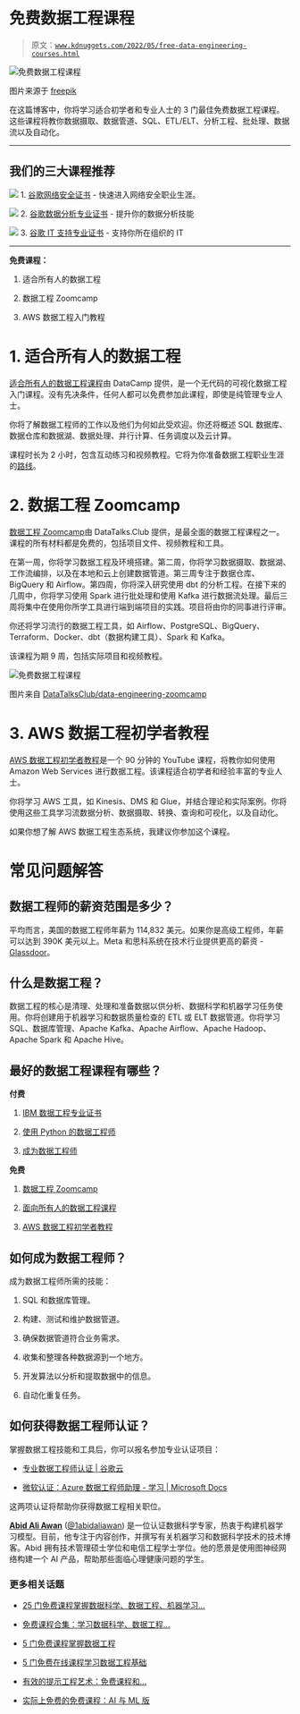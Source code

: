 # 免费数据工程课程

> 原文：[`www.kdnuggets.com/2022/05/free-data-engineering-courses.html`](https://www.kdnuggets.com/2022/05/free-data-engineering-courses.html)

![免费数据工程课程](img/018b92cb716878c866cb21195fd7fd90.png)

图片来源于 [freepik](https://www.freepik.com/vectors/technical-service)

在这篇博客中，你将学习适合初学者和专业人士的 3 门最佳免费数据工程课程。这些课程将教你数据摄取、数据管道、SQL、ETL/ELT、分析工程、批处理、数据流以及自动化。

* * *

## 我们的三大课程推荐

![](img/0244c01ba9267c002ef39d4907e0b8fb.png) 1\. [谷歌网络安全证书](https://www.kdnuggets.com/google-cybersecurity) - 快速进入网络安全职业生涯。

![](img/e225c49c3c91745821c8c0368bf04711.png) 2\. [谷歌数据分析专业证书](https://www.kdnuggets.com/google-data-analytics) - 提升你的数据分析技能

![](img/0244c01ba9267c002ef39d4907e0b8fb.png) 3\. [谷歌 IT 支持专业证书](https://www.kdnuggets.com/google-itsupport) - 支持你所在组织的 IT

* * *

**免费课程：**

1.  适合所有人的数据工程

1.  数据工程 Zoomcamp

1.  AWS 数据工程入门教程

# 1\. 适合所有人的数据工程

[适合所有人的数据工程课程](https://www.datacamp.com/courses/data-engineering-for-everyone)由 DataCamp 提供，是一个无代码的可视化数据工程入门课程。没有先决条件，任何人都可以免费参加此课程，即使是纯管理专业人士。

你将了解数据工程师的工作以及他们为何如此受欢迎。你还将概述 SQL 数据库、数据仓库和数据湖、数据处理、并行计算、任务调度以及云计算。

课程时长为 2 小时，包含互动练习和视频教程。它将为你准备数据工程职业生涯的[路线](https://www.datacamp.com/tracks/data-engineer-with-python)。

# 2\. 数据工程 Zoomcamp

[数据工程 Zoomcamp](https://github.com/DataTalksClub/data-engineering-zoomcamp)由 DataTalks.Club 提供，是最全面的数据工程课程之一。课程的所有材料都是免费的，包括项目文件、视频教程和工具。

在第一周，你将学习数据工程及环境搭建。第二周，你将学习数据摄取、数据湖、工作流编排，以及在本地和云上创建数据管道。第三周专注于数据仓库、BigQuery 和 Airflow。第四周，你将深入研究使用 dbt 的分析工程。在接下来的几周中，你将学习使用 Spark 进行批处理和使用 Kafka 进行数据流处理。最后三周将集中在使用你所学工具进行端到端项目的实践。项目将由你的同事进行评审。

你还将学习流行的数据工程工具，如 Airflow、PostgreSQL、BigQuery、Terraform、Docker、dbt（数据构建工具）、Spark 和 Kafka。

该课程为期 9 周，包括实际项目和视频教程。

![免费数据工程课程](img/d488d6cf7bfcc4ea9676f6e34d99938f.png)

图片来自 [DataTalksClub/data-engineering-zoomcamp](https://github.com/DataTalksClub/data-engineering-zoomcamp)

# 3. AWS 数据工程初学者教程

[AWS 数据工程初学者教程](https://www.youtube.com/watch?v=ckQ7d6ca2J0)是一个 90 分钟的 YouTube 课程，将教你如何使用 Amazon Web Services 进行数据工程。该课程适合初学者和经验丰富的专业人士。

你将学习 AWS 工具，如 Kinesis、DMS 和 Glue，并结合理论和实际案例。你将使用这些工具学习流数据分析、数据摄取、转换、查询和可视化，以及自动化。

如果你想了解 AWS 数据工程生态系统，我建议你参加这个课程。

# 常见问题解答

## 数据工程师的薪资范围是多少？

平均而言，美国的数据工程师年薪为 114,832 美元。如果你是高级工程师，年薪可以达到 390K 美元以上。Meta 和思科系统在技术行业提供更高的薪资 - [Glassdoor](https://www.glassdoor.com/Salaries/data-engineer-salary-SRCH_KO0,13.htm)。

## 什么是数据工程？

数据工程的核心是清理、处理和准备数据以供分析、数据科学和机器学习任务使用。你将创建用于机器学习和数据质量检查的 ETL 或 ELT 数据管道。你将学习 SQL、数据库管理、Apache Kafka、Apache Airflow、Apache Hadoop、Apache Spark 和 Apache Hive。

## 最好的数据工程课程有哪些？

**付费**

1.  [IBM 数据工程专业证书](https://www.coursera.org/professional-certificates/ibm-data-engineer)

1.  [使用 Python 的数据工程师](https://www.datacamp.com/tracks/data-engineer-with-python)

1.  [成为数据工程师](https://www.udacity.com/course/data-engineer-nanodegree--nd027)

**免费**

1.  [数据工程 Zoomcamp](https://github.com/DataTalksClub/data-engineering-zoomcamp)

1.  [面向所有人的数据工程课程](https://www.datacamp.com/courses/data-engineering-for-everyone)

1.  [AWS 数据工程初学者教程](https://www.youtube.com/watch?v=ckQ7d6ca2J0)

## 如何成为数据工程师？

成为数据工程师所需的技能：

1.  SQL 和数据库管理。

1.  构建、测试和维护数据管道。

1.  确保数据管道符合业务需求。

1.  收集和整理各种数据源到一个地方。

1.  开发算法以分析和提取数据中的信息。

1.  自动化重复任务。

## 如何获得数据工程师认证？

掌握数据工程技能和工具后，你可以报名参加专业认证项目：

+   [专业数据工程师认证 | 谷歌云](https://cloud.google.com/certification/data-engineer)

+   [微软认证：Azure 数据工程师助理 - 学习 | Microsoft Docs](https://docs.microsoft.com/en-us/learn/certifications/azure-data-engineer/)

这两项认证将帮助你获得数据工程相关职位。

**[Abid Ali Awan](https://www.polywork.com/kingabzpro)** ([@1abidaliawan](https://twitter.com/1abidaliawan)) 是一位认证数据科学专家，热衷于构建机器学习模型。目前，他专注于内容创作，并撰写有关机器学习和数据科学技术的技术博客。Abid 拥有技术管理硕士学位和电信工程学士学位。他的愿景是使用图神经网络构建一个 AI 产品，帮助那些面临心理健康问题的学生。

### 更多相关话题

+   [25 门免费课程掌握数据科学、数据工程、机器学习…](https://www.kdnuggets.com/25-free-courses-to-master-data-science-data-engineering-machine-learning-mlops-and-generative-ai)

+   [免费课程合集：学习数据科学、数据工程…](https://www.kdnuggets.com/collection-of-free-courses-to-learn-data-science-data-engineering-machine-learning-mlops-and-llmops)

+   [5 门免费课程掌握数据工程](https://www.kdnuggets.com/5-free-courses-to-master-data-engineering)

+   [5 门免费在线课程学习数据工程基础](https://www.kdnuggets.com/5-free-online-courses-to-learn-data-engineering-fundamentals)

+   [有效的提示工程艺术：免费课程和…](https://www.kdnuggets.com/the-art-of-effective-prompt-engineering-with-free-courses-and-certifications)

+   [实际上免费的免费课程：AI 与 ML 版](https://www.kdnuggets.com/free-courses-that-are-actually-free-ai-ml-edition)
